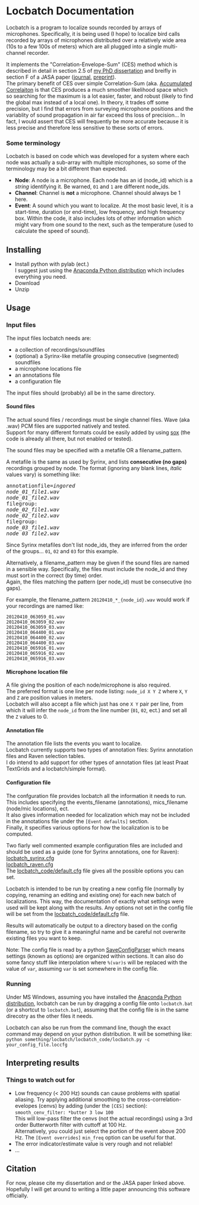 # Locbatch Documentation #

Locbatch is a program to localize sounds recorded by arrays of microphones.  Specifically, it is being used (I hope) to localize bird calls recorded by arrays of microphones distributed over a relatively wide area (10s to a few 100s of meters) which are all plugged into a single multi-channel recorder.

It implements the "Correlation-Envelope-Sum" (CES) method which is described in detail in section 2.5 of [my PhD dissertation](http://taylor0.biology.ucla.edu/~travc/dissertation.pdf) and breifly in section F of a JASA paper ([journal](http://scitation.aip.org/content/asa/journal/jasa/128/1/10.1121/1.3425729), [preprint](http://taylor0.biology.ucla.edu/bibliography/pdf/TravisJASA10.pdf)).  
The primary benefit of CES over simple Correlation-Sum (aka. [Accumulated Correlaiton](http://www.ces.clemson.edu/~stb/research/acousticloc/) is that CES produces a much smoother likelihood space which so searching for the maximum is a lot easier, faster, and robust (likely to find the global max instead of a local one).  In theory, it trades off some precision, but I find that errors from surveying microphone positions and the variablity of sound propagation in air far exceed ths loss of precision... In fact, I would assert that CES will frequently be more accurate because it is less precise and therefore less sensitive to these sorts of errors.

### Some terminology ###
Locbatch is based on code which was developed for a system where each node was actually a sub-array 
with multiple microphones, so some of the terminology may be a bit different than expected.

* **Node**: A node is a microphone.  Each node has an id (node_id) which is a *string* identifying it.  Be warned, `01` and `1` are different node_ids.  
* **Channel**: Channel is **not** a microphone. Channel should always be 1 here.
* **Event**: A sound which you want to localize.  At the most basic level, it is a start-time, duration (or end-time), low frequency, and high frequency box.  Within the code, it also includes lots of other information which might vary from one sound to the next, such as the temperature (used to calculate the speed of sound).

## Installing ##

* Install python with pylab (ect.)  
I suggest just using the [Anaconda Python distribution](https://store.continuum.io/cshop/anaconda/) which includes everything you need.
* Download
* Unzip

## Usage ##

### Input files ###

The input files locbatch needs are:
* a collection of recordings/soundfiles
* (optional) a Syrinx-like metafile grouping consecutive (segmented) soundfiles 
* a microphone locations file
* an annotations file
* a configuration file

The input files should (probably) all be in the same directory.

#### Sound files ####
The actual sound files / recordings must be single channel files.
Wave (aka .wav) PCM files are supported natively and tested.  
Support for many different formats could be easily added by using [sox](http://sox.sourceforge.net/) (the code is already all there, but not enabled or tested).

The sound files may be specified with a metafile OR a filename_pattern.

A metafile is the same as used by Syrinx, and lists **consecutive (no gaps)** recordings grouped by node.  The format (ignoring any blank lines, *italic* values vary) is something like:

<pre>
annotationfile=<i>ingored</i>
<i>node_01_file1.wav</i>
<i>node_01_file2.wav</i>
filegroup:
<i>node_02_file1.wav</i>
<i>node_02_file2.wav</i>
filegroup:
<i>node_03_file1.wav</i>
<i>node_03_file2.wav</i>
</pre>
Since Syrinx metafiles don't list node_ids, they are inferred from the order of the groups... `01`, `02` and `03` for this example.

Alternatively, a filename_pattern may be given if the sound files are named in a sensible way.  Specifically, the files must include the node_id and they must sort in the correct (by time) order.  
Again, the files matching the pattern (per node_id) must be consecutive (no gaps).

For example, the filename_pattern `20120410_*_{node_id}.wav` would work if your recordings are named like:

    20120410_063059_01.wav
    20120410_063059_02.wav
    20120410_063059_03.wav
    20120410_064400_01.wav
    20120410_064400_02.wav
    20120410_064400_03.wav
    20120410_065916_01.wav
    20120410_065916_02.wav
    20120410_065916_03.wav

#### Microphone location file ####
A file giving the position of each node/microphone is also required.  
The preferred format is one line per node listing: `node_id X Y Z` where `X`, `Y` and `Z` are position values in meters.  
Locbatch will also accept a file which just has one `X Y` pair per line,
from which it will infer the `node_id` from the line number (`01`, `02`, ect.) and set all the `Z` values to 0.

#### Annotation file ####
The annotation file lists the events you want to localize.  
Locbatch currently supports two types of annotation files: Syrinx annotation files and Raven selection tables.  
I do intend to add support for other types of annotation files (at least Praat TextGrids and a locbatch/simple format).

#### Configuration file ####
The confguration file provides locbatch all the information it needs to run.  
This includes specifying the events_filename (annotations), mics_filename (node/mic locations), ect.  
It also gives information needed for localization which may not be included in the annotations file under the `[Event defaults]` section.  
Finally, it specifies various options for how the localization is to be computed.

Two fiarly well commented example configuration files are included and should be used as a guide (one for Syrinx annotations, one for Raven):  
[locbatch_syrinx.cfg](locbatch_syrinx.cfg)  
[locbatch_raven.cfg](locbatch_raven.cfg)  
The [locbatch_code/default.cfg](locbatch_code/default.cfg) file gives all the possible options you can set.

Locbatch is intended to be run by creating a new config file (normally by copying, renaming an editing and existing one) for each new batch of localizations.  This way, the documentation of exactly what settings were used will be kept along with the results.  Any options not set in the config file will be set from the [locbatch_code/default.cfg](../locbatch_code/default.cfg) file.

Results will automatically be output to a directory based on the config filename, so try to give it a meaningful name and be careful not overwrite existing files you want to keep.

Note: The config file is read by a python [SaveConfigParser](https://docs.python.org/2/library/configparser.html)
which means settings (known as options) are organized within sections.  It can also do some fancy stuff like interpolation where `%(var)s` will be replaced with the value of `var`, assuming `var` is set somewhere in the config file.

### Running ###

Under MS Windows, assuming you have installed the [Anaconda Python distribution](https://store.continuum.io/cshop/anaconda/), locbatch can be run by dragging a config file onto `locbatch.bat` (or a shortcut to `locbatch.bat`), assuming that the config file is in the same direcotry as the other files it needs.


Locbatch can also be run from the command line, though the exact command may depend on your python distribution.  It will be something like:  
`python something/locbatch/locbatch_code/locbatch.py -c your_config_file.loccfg`

## Interpreting results ##

### Things to watch out for ###
* Low frequency (< 200 Hz) sounds can cause problems with spatial aliasing.  Try applying additional smoothing to the cross-correlation-evelopes (cenvs) by adding (under the `[CES]` section):  
`smooth_cenv_filter: *butter 3 low 100`  
This will low-pass filter the cenvs (not the actual recordings) using a 3rd order Butterworth filter with cuttoff at 100 Hz.  
Alternatively, you could just select the portion of the event above 200 Hz.  The `[Event overrides]` `min_freq` option can be useful for that.
* The error indicator/estimate value is very rough and not reliable!
* ...


## Citation ##

For now, please cite my dissertation and or the JASA paper linked above.  
Hopefully I will get around to writing a little paper announcing this software officially.



 
